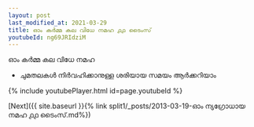 ```yaml
---
layout: post
last_modified_at: 2021-03-29
title: ഓം കർമ്മ കല വിധേ നമഹ ൧൧ ടൈംസ്
youtubeId: ng69JRIdziM
---
```

 
 
 ഓം കർമ്മ കല വിധേ നമഹ 
 
 -  ചുമതലകൾ നിർവഹിക്കാനുള്ള ശരിയായ സമയം ആർക്കറിയാം 
 
  
 
  
 
 
 
 
 
 


{% include youtubePlayer.html id=page.youtubeId %}
 
[Next]({{ site.baseurl }}{% link  split1/_posts/2013-03-19-ഓം ന്യഗ്രോധായ നമഹ ൧൧ ടൈംസ്.md%})
 
